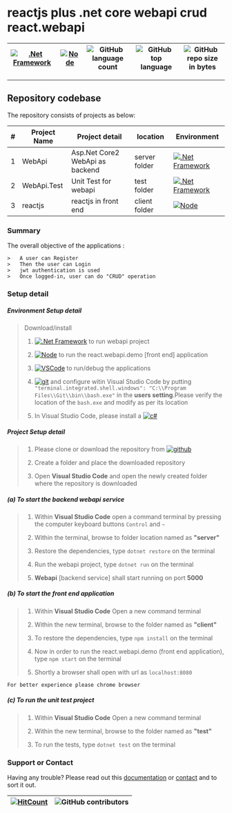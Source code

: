 # reactjs plus .net core webapi crud react.webapi  


[![.Net Framework](https://img.shields.io/badge/DotNet-2.1_Framework-blue.svg?style=plastic)](https://www.microsoft.com/net/download/dotnet-core/2.1) |[![Node](https://img.shields.io/badge/Node-Js-blue.svg?style=plastic)](https://nodejs.org/en/download/) | ![GitHub language count](https://img.shields.io/github/languages/count/ajeetx/react.webapi.demo.svg) | ![GitHub top language](https://img.shields.io/github/languages/top/ajeetx/react.webapi.demo.svg) |![GitHub repo size in bytes](https://img.shields.io/github/repo-size/ajeetx/react.webapi.demo.svg) 
| --- | ---          | ---        | ---      | ---        | 

---------------------------------------

## Repository codebase
 
The repository consists of projects as below:


| # |Project Name | Project detail | location| Environment |
| ---| ---  | ---           | ---          | --- |
| 1 | WebApi | Asp.Net Core2 WebApi as backend  |  server folder | [![.Net Framework](https://img.shields.io/badge/DotNet-2.1_Framework-blue.svg?style=plastic)](https://www.microsoft.com/net/download/dotnet-core/2.1)|
| 2 | WebApi.Test | Unit Test for webapi |  test folder | [![.Net Framework](https://img.shields.io/badge/DotNet-2.1_Framework-blue.svg?style=plastic)](https://www.microsoft.com/net/download/dotnet-core/2.1)| 
| 3 | reactjs | reactjs in front end   | client folder | [![Node](https://img.shields.io/badge/Node-Js-blue.svg?style=plastic)](https://nodejs.org/en/download/) |

### Summary

The overall objective of the applications :
```
>	A user can Register
>	Then the user can Login 
>	jwt authentication is used
>	Once logged-in, user can do "CRUD" operation
```

### Setup detail

##### Environment Setup detail

> Download/install   	
>	1.	[![.Net Framework](https://img.shields.io/badge/DotNet-2.1_Framework-blue.svg?style=plastic)](https://www.microsoft.com/net/download/dotnet-core/2.1) to run webapi project
>   
>   2. [![Node](https://img.shields.io/badge/Node-Js-blue.svg?style=plastic)](https://nodejs.org/en/download/) to run the react.webapi.demo [front end] application
>   
>	3. [![VSCode](https://img.shields.io/badge/VS-Code-blue.svg?style=plastic)](https://code.visualstudio.com/) to run/debug the applications
>	
>   4. [![git](https://img.shields.io/badge/git-bash-blue.svg?style=plastic)](https://git-scm.com/downloads) and configure witin Visual Studio Code by putting `"terminal.integrated.shell.windows": "C:\\Program Files\\Git\\bin\\bash.exe"` in the **users setting**.Please verify the location of the `bash.exe` and modify as per its location
>   5. In Visual Studio Code, please install a [![c#](https://img.shields.io/badge/cSharp-extension-blue.svg?style=plastic)](https://github.com/OmniSharp/omnisharp-roslyn)
>   

>   

##### Project Setup detail

>   1. Please clone or download the repository from [![github](https://img.shields.io/badge/git-hub-blue.svg?style=plastic)](https://github.com/AJEETX/react.webapi.demo) 
>   
>   2. Create a folder and place the downloaded repository
>   3. Open **Visual Studio Code** and open the newly created folder where the repository is downloaded
>   
##### (a) To start the backend webapi service
   
>   1. Within **Visual Studio Code** open a command terminal by pressing the computer keyboard buttons `Control` and `~`
>    
>   2. Within the terminal, browse to folder location named as **"server"** 
>  
>   3. Restore the dependencies, type `dotnet restore` on the terminal
>
>   4. Run the webapi project, type `dotnet run` on the terminal
>   
>   5. **Webapi** [backend service] shall start running on port **5000**

##### (b) To start the front end application

>   1. Within **Visual Studio Code** Open a new command terminal
>   
>   2. Within the new terminal, browse to the folder named as **"client"**
>   
>   3. To restore the dependencies, type `npm install` on the terminal
>   
>   4. Now in order to run the react.webapi.demo (front end application), type `npm start` on the terminal
>   
>   5. Shortly a browser shall open with url as `localhost:8080`

```
For better experience please chrome browser
```

##### (c) To run the unit test project
>   1. Within **Visual Studio Code** Open a new command terminal
>   
>   2. Within the new terminal, browse to the folder named as **"test"**
>   
>   3. To run the tests, type `dotnet test` on the terminal



### Support or Contact

Having any trouble? Please read out this [documentation](https://github.com/AJEETX/react.webapi.demo/blob/master/README.md) or [contact](mailto:ajeetkumar@email.com) and to sort it out.

 [![HitCount](http://hits.dwyl.io/ajeetx/react.webapi.demo/projects/1.svg)](http://hits.dwyl.io/ajeetx/react.webapi.demo/projects/1) | ![GitHub contributors](https://img.shields.io/github/contributors/ajeetx/react.webapi.demo.svg?style=plastic)|
 | --- | --- |

